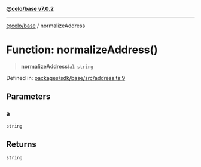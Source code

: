 [**@celo/base v7.0.2**](../README.md)

***

[@celo/base](../README.md) / normalizeAddress

# Function: normalizeAddress()

> **normalizeAddress**(`a`): `string`

Defined in: [packages/sdk/base/src/address.ts:9](https://github.com/celo-org/developer-tooling/blob/master/packages/sdk/base/src/address.ts#L9)

## Parameters

### a

`string`

## Returns

`string`
